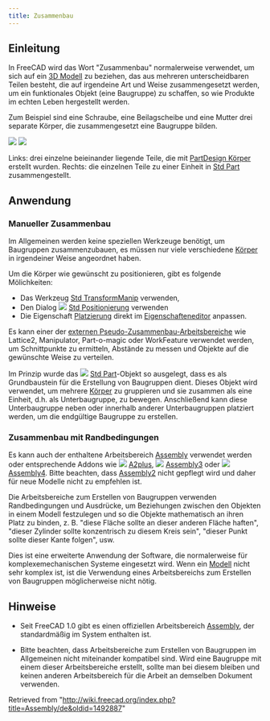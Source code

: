 ```yaml
---
title: Zusammenbau
---
```

## Einleitung

In FreeCAD wird das Wort "Zusammenbau" normalerweise verwendet, um sich auf ein [3D Modell](/Model/de "Model/de") zu beziehen, das aus mehreren unterscheidbaren Teilen besteht, die auf irgendeine Art und Weise zusammengesetzt werden, um ein funktionales Objekt (eine Baugruppe) zu schaffen, so wie Produkte im echten Leben hergestellt werden.

Zum Beispiel sind eine Schraube, eine Beilagscheibe und eine Mutter drei separate Körper, die zusammengesetzt eine Baugruppe bilden.

![](/images/PartDesign_Body_contiguous_separate.png) ![](/images/PartDesign_Body_contiguous_assembly.png)

Links: drei einzelne beieinander liegende Teile, die mit [PartDesign Körper](/PartDesign_Body "PartDesign Body") erstellt wurden. Rechts: die einzelnen Teile zu einer Einheit in [Std Part](/Std_Part "Std Part") zusammengestellt.

## Anwendung

### Manueller Zusammenbau

Im Allgemeinen werden keine speziellen Werkzeuge benötigt, um Baugruppen zusammenzubauen, es müssen nur viele verschiedene [Körper](/Body/de "Body/de") in irgendeiner Weise angeordnet haben.

Um die Körper wie gewünscht zu positionieren, gibt es folgende Mölichkeiten:

* Das Werkzeug [Std TransformManip](/Std_TransformManip/de "Std TransformManip/de") verwenden,
* Den Dialog ![](/images/Std_Placement.svg) [Std Positionierung](/Std_Placement/de "Std Placement/de") verwenden
* Die Eigenschaft [Platzierung](/Placement/de "Placement/de") direkt im [Eigenschafteneditor](/Property_editor/de "Property editor/de") anpassen.

Es kann einer der [externen Pseudo-Zusammenbau-Arbeitsbereiche](/External_workbenches/de "External workbenches/de") wie Lattice2, Manipulator, Part-o-magic oder WorkFeature verwendet werden, um Schnittpunkte zu ermitteln, Abstände zu messen und Objekte auf die gewünschte Weise zu verteilen.

Im Prinzip wurde das ![](/images/Std_Part.svg) [Std Part](/Std_Part/de "Std Part/de")-Objekt so ausgelegt, dass es als Grundbaustein für die Erstellung von Baugruppen dient. Dieses Objekt wird verwendet, um mehrere [Körper](/Body/de "Body/de") zu gruppieren und sie zusammen als eine Einheit, d.h. als Unterbaugruppe, zu bewegen. Anschließend kann diese Unterbaugruppe neben oder innerhalb anderer Unterbaugruppen platziert werden, um die endgültige Baugruppe zu erstellen.

### Zusammenbau mit Randbedingungen

Es kann auch der enthaltene Arbeitsbereich [Assembly](/Assembly_Workbench/de "Assembly Workbench/de") verwendet werden oder entsprechende Addons wie
![](/images/A2p_workbench.svg) [A2plus](/A2plus_Workbench/de "A2plus Workbench/de"), ![](/images/Assembly3_workbench_icon.svg) [Assembly3](/Assembly3_Workbench/de "Assembly3 Workbench/de") oder
![](/images/Assembly4_workbench_icon.svg) [Assembly4](/Assembly4_Workbench/de "Assembly4 Workbench/de").
Bitte beachten, dass [Assembly2](/Assembly2_Workbench/de "Assembly2 Workbench/de") nicht gepflegt wird und daher für neue Modelle nicht zu empfehlen ist.

Die Arbeitsbereiche zum Erstellen von Baugruppen verwenden Randbedingungen und Ausdrücke, um Beziehungen zwischen den Objekten in einem Modell festzulegen und so die Objekte mathematisch an ihren Platz zu binden, z. B. "diese Fläche sollte an dieser anderen Fläche haften", "dieser Zylinder sollte konzentrisch zu diesem Kreis sein", "dieser Punkt sollte dieser Kante folgen", usw.

Dies ist eine erweiterte Anwendung der Software, die normalerweise für komplexemechanischen Systeme eingesetzt wird. Wenn ein [Modell](/Model/de "Model/de") nicht sehr komplex ist, ist die Verwendung eines Arbeitsbereichs zum Erstellen von Baugruppen möglicherweise nicht nötig.

## Hinweise

* Seit FreeCAD 1.0 gibt es einen offiziellen Arbeitsbereich [Assembly](/Assembly_Workbench/de "Assembly Workbench/de"), der standardmäßig im System enthalten ist.

* Bitte beachten, dass Arbeitsbereiche zum Erstellen von Baugruppen im Allgemeinen nicht miteinander kompatibel sind. Wird eine Baugruppe mit einem dieser Arbeitsbereiche erstellt, sollte man bei diesem bleiben und keinen anderen Arbeitsbereich für die Arbeit an demselben Dokument verwenden.

Retrieved from "<http://wiki.freecad.org/index.php?title=Assembly/de&oldid=1492887>"
